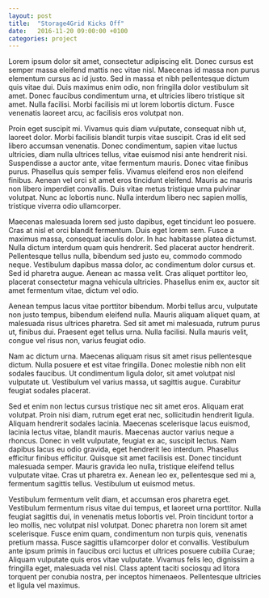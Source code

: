 ```yaml
---
layout: post
title:  "Storage4Grid Kicks Off"
date:   2016-11-20 09:00:00 +0100
categories: project
---
```


Lorem ipsum dolor sit amet, consectetur adipiscing elit. Donec cursus est semper massa eleifend mattis nec vitae nisl. Maecenas id massa non purus elementum cursus ac id justo. Sed in massa et nibh pellentesque dictum quis vitae dui. Duis maximus enim odio, non fringilla dolor vestibulum sit amet. Donec faucibus condimentum urna, et ultricies libero tristique sit amet. Nulla facilisi. Morbi facilisis mi ut lorem lobortis dictum. Fusce venenatis laoreet arcu, ac facilisis eros volutpat non.

Proin eget suscipit mi. Vivamus quis diam vulputate, consequat nibh ut, laoreet dolor. Morbi facilisis blandit turpis vitae suscipit. Cras id elit sed libero accumsan venenatis. Donec condimentum, sapien vitae luctus ultricies, diam nulla ultrices tellus, vitae euismod nisi ante hendrerit nisi. Suspendisse a auctor ante, vitae fermentum mauris. Donec vitae finibus purus. Phasellus quis semper felis. Vivamus eleifend eros non eleifend finibus. Aenean vel orci sit amet eros tincidunt eleifend. Mauris ac mauris non libero imperdiet convallis. Duis vitae metus tristique urna pulvinar volutpat. Nunc ac lobortis nunc. Nulla interdum libero nec sapien mollis, tristique viverra odio ullamcorper.

Maecenas malesuada lorem sed justo dapibus, eget tincidunt leo posuere. Cras at nisl et orci blandit fermentum. Duis eget lorem sem. Fusce a maximus massa, consequat iaculis dolor. In hac habitasse platea dictumst. Nulla dictum interdum quam quis hendrerit. Sed placerat auctor hendrerit. Pellentesque tellus nulla, bibendum sed justo eu, commodo commodo neque. Vestibulum dapibus massa dolor, ac condimentum dolor cursus et. Sed id pharetra augue. Aenean ac massa velit. Cras aliquet porttitor leo, placerat consectetur magna vehicula ultricies. Phasellus enim ex, auctor sit amet fermentum vitae, dictum vel odio.

Aenean tempus lacus vitae porttitor bibendum. Morbi tellus arcu, vulputate non justo tempus, bibendum eleifend nulla. Mauris aliquam aliquet quam, at malesuada risus ultrices pharetra. Sed sit amet mi malesuada, rutrum purus ut, finibus dui. Praesent eget tellus urna. Nulla facilisi. Nulla mauris velit, congue vel risus non, varius feugiat odio.

Nam ac dictum urna. Maecenas aliquam risus sit amet risus pellentesque dictum. Nulla posuere et est vitae fringilla. Donec molestie nibh non elit sodales faucibus. Ut condimentum ligula dolor, sit amet volutpat nisl vulputate ut. Vestibulum vel varius massa, ut sagittis augue. Curabitur feugiat sodales placerat.

Sed et enim non lectus cursus tristique nec sit amet eros. Aliquam erat volutpat. Proin nisi diam, rutrum eget erat nec, sollicitudin hendrerit ligula. Aliquam hendrerit sodales lacinia. Maecenas scelerisque lacus euismod, lacinia lectus vitae, blandit mauris. Maecenas auctor varius neque a rhoncus. Donec in velit vulputate, feugiat ex ac, suscipit lectus. Nam dapibus lacus eu odio gravida, eget hendrerit leo interdum. Phasellus efficitur finibus efficitur. Quisque sit amet facilisis est. Donec tincidunt malesuada semper. Mauris gravida leo nulla, tristique eleifend tellus vulputate vitae. Cras ut pharetra ex. Aenean leo ex, pellentesque sed mi a, fermentum sagittis tellus. Vestibulum ut euismod metus.

Vestibulum fermentum velit diam, et accumsan eros pharetra eget. Vestibulum fermentum risus vitae dui tempus, et laoreet urna porttitor. Nulla feugiat sagittis dui, in venenatis metus lobortis vel. Proin tincidunt tortor a leo mollis, nec volutpat nisl volutpat. Donec pharetra non lorem sit amet scelerisque. Fusce enim quam, condimentum non turpis quis, venenatis pretium massa. Fusce sagittis ullamcorper dolor et convallis. Vestibulum ante ipsum primis in faucibus orci luctus et ultrices posuere cubilia Curae; Aliquam vulputate quis eros vitae vulputate. Vivamus felis leo, dignissim a fringilla eget, malesuada vel nisl. Class aptent taciti sociosqu ad litora torquent per conubia nostra, per inceptos himenaeos. Pellentesque ultricies et ligula vel maximus.






